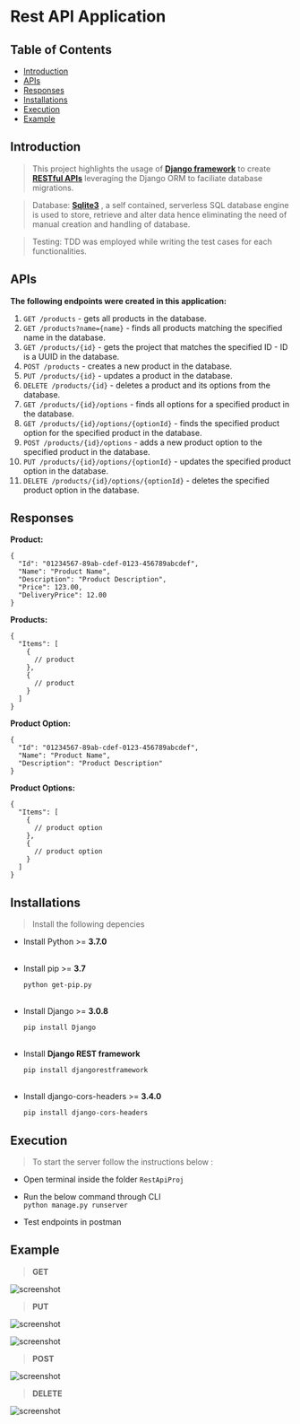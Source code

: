 # Rest API Application

## Table of Contents

- [Introduction](#introduction)
- [APIs](#APIs)
- [Responses](#response)
- [Installations](#installations)
- [Execution](#execution)
- [Example](#example)



## Introduction

> This project highlights the usage of <a href="https://www.djangoproject.com/" target="_blank">**Django framework**</a> to create <a href="https://www.django-rest-framework.org/" target="_blank">**RESTful APIs**</a> leveraging the Django ORM to faciliate database migrations.

> Database: <a href="https://www.sqlite.org/index.html" target="_blank">**Sqlite3**</a> , a self contained, serverless SQL database engine is used to store, retrieve and alter data hence   eliminating the need of manual creation and handling of database.

> Testing: TDD was employed while writing the test cases for each functionalities.



## APIs
**The following endpoints were created in this application:**

1. `GET /products` - gets all products in the database.
2. `GET /products?name={name}` - finds all products matching the specified name in the database.
3. `GET /products/{id}` - gets the project that matches the specified ID - ID is a UUID in the database.
4. `POST /products` - creates a new product in the database.
5. `PUT /products/{id}` - updates a product in the database.
6. `DELETE /products/{id}` - deletes a product and its options from the database.
7. `GET /products/{id}/options` - finds all options for a specified product in the database.
8. `GET /products/{id}/options/{optionId}` - finds the specified product option for the specified product in the database.
9. `POST /products/{id}/options` - adds a new product option to the specified product in the database.
10. `PUT /products/{id}/options/{optionId}` - updates the specified product option in the database.
11. `DELETE /products/{id}/options/{optionId}` - deletes the specified product option in the database.




## Responses

**Product:**
```
{
  "Id": "01234567-89ab-cdef-0123-456789abcdef",
  "Name": "Product Name",
  "Description": "Product Description",
  "Price": 123.00,
  "DeliveryPrice": 12.00
}
```

**Products:**
```
{
  "Items": [
    {
      // product
    },
    {
      // product
    }
  ]
}
```

**Product Option:**
```
{
  "Id": "01234567-89ab-cdef-0123-456789abcdef",
  "Name": "Product Name",
  "Description": "Product Description"
}
```

**Product Options:**
```
{
  "Items": [
    {
      // product option
    },
    {
      // product option
    }
  ]
}
```



## Installations 

> Install the following depencies


- Install Python >= **3.7.0** </br></br>

- Install pip >= **3.7** 

    `python get-pip.py` </br></br>

- Install Django >= **3.0.8** 

    `pip install Django`</br></br>

- Install **Django REST framework** 

    `pip install djangorestframework`</br></br>

- Install django-cors-headers >= **3.4.0** 

    `pip install django-cors-headers`



## Execution

> To start the server follow the instructions below :

- Open terminal inside the folder `RestApiProj` 

- Run the below command through CLI </br>
    `python manage.py runserver`

- Test endpoints in postman 

## Example

> **GET**

![screenshot](https://github.com/nakiasilva/RestApiProj/blob/master/Images/Get.png)



> **PUT**

![screenshot](https://github.com/nakiasilva/RestApiProj/blob/master/Images/Put.png)

![screenshot](https://github.com/nakiasilva/RestApiProj/blob/master/Images/Put2.png)



> **POST**

![screenshot](https://github.com/nakiasilva/RestApiProj/blob/master/Images/Post.png)



> **DELETE**

![screenshot](https://github.com/nakiasilva/RestApiProj/blob/master/Images/Delete.png)
